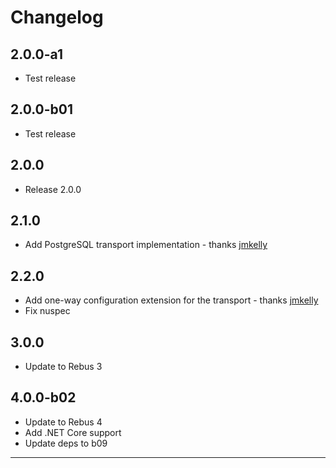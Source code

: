 # Changelog

## 2.0.0-a1

* Test release

## 2.0.0-b01

* Test release

## 2.0.0

* Release 2.0.0

## 2.1.0

* Add PostgreSQL transport implementation - thanks [jmkelly]

## 2.2.0

* Add one-way configuration extension for the transport - thanks [jmkelly]
* Fix nuspec

## 3.0.0

* Update to Rebus 3

## 4.0.0-b02

* Update to Rebus 4
* Add .NET Core support
* Update deps to b09

---

[jmkelly]: https://github.com/jmkelly

